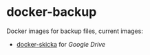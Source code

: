 # docker-backup

Docker images for backup files, current images:

- [docker-skicka](docker-skicka/) for *Google Drive*
